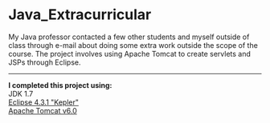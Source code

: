 Java_Extracurricular
====================

My Java professor contacted a few other students and myself outside of class through e-mail about doing some extra work outside the scope of the course. The project involves using Apache Tomcat to create servlets and JSPs through Eclipse.
<hr/>
<b>I completed this project using:</b>
<br/>
JDK 1.7
<br/>
<a href="http://www.eclipse.org/">Eclipse 4.3.1 "Kepler"</a>
<br/>
<a href="http://tomcat.apache.org/">Apache Tomcat v6.0</a>
